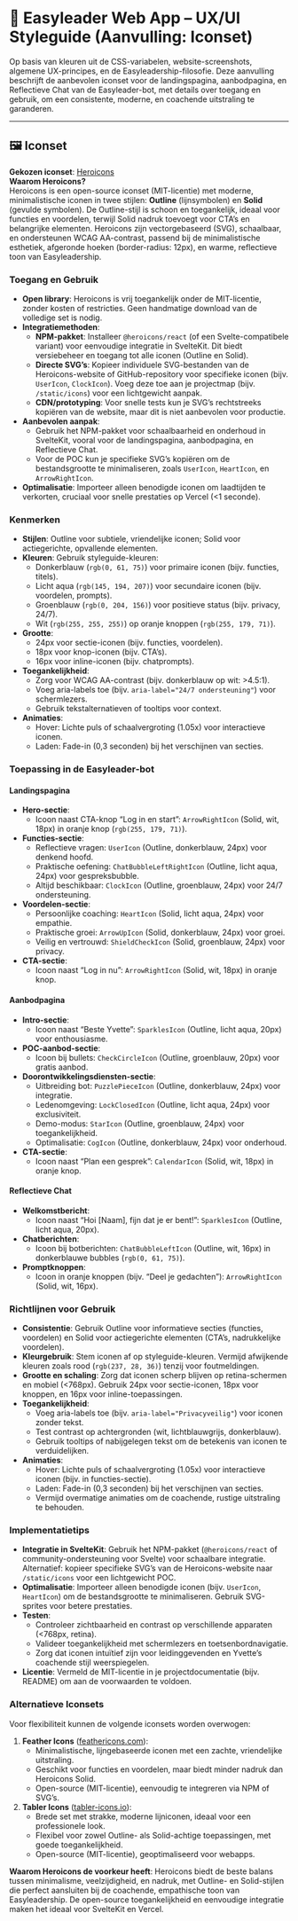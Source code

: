 # 🎨 Easyleader Web App – UX/UI Styleguide (Aanvulling: Iconset)

Op basis van kleuren uit de CSS-variabelen, website-screenshots, algemene UX-principes, en de Easyleadership-filosofie. Deze aanvulling beschrijft de aanbevolen iconset voor de landingspagina, aanbodpagina, en Reflectieve Chat van de Easyleader-bot, met details over toegang en gebruik, om een consistente, moderne, en coachende uitstraling te garanderen.

---

## 🖼️ Iconset

**Gekozen iconset**: [Heroicons](https://heroicons.com/)  
**Waarom Heroicons?**  
Heroicons is een open-source iconset (MIT-licentie) met moderne, minimalistische iconen in twee stijlen: **Outline** (lijnsymbolen) en **Solid** (gevulde symbolen). De Outline-stijl is schoon en toegankelijk, ideaal voor functies en voordelen, terwijl Solid nadruk toevoegt voor CTA’s en belangrijke elementen. Heroicons zijn vectorgebaseerd (SVG), schaalbaar, en ondersteunen WCAG AA-contrast, passend bij de minimalistische esthetiek, afgeronde hoeken (border-radius: 12px), en warme, reflectieve toon van Easyleadership.

### Toegang en Gebruik
- **Open library**: Heroicons is vrij toegankelijk onder de MIT-licentie, zonder kosten of restricties. Geen handmatige download van de volledige set is nodig.
- **Integratiemethoden**:
  - **NPM-pakket**: Installeer `@heroicons/react` (of een Svelte-compatibele variant) voor eenvoudige integratie in SvelteKit. Dit biedt versiebeheer en toegang tot alle iconen (Outline en Solid).
  - **Directe SVG’s**: Kopieer individuele SVG-bestanden van de Heroicons-website of GitHub-repository voor specifieke iconen (bijv. `UserIcon`, `ClockIcon`). Voeg deze toe aan je projectmap (bijv. `/static/icons`) voor een lichtgewicht aanpak.
  - **CDN/prototyping**: Voor snelle tests kun je SVG’s rechtstreeks kopiëren van de website, maar dit is niet aanbevolen voor productie.
- **Aanbevolen aanpak**:
  - Gebruik het NPM-pakket voor schaalbaarheid en onderhoud in SvelteKit, vooral voor de landingspagina, aanbodpagina, en Reflectieve Chat.
  - Voor de POC kun je specifieke SVG’s kopiëren om de bestandsgrootte te minimaliseren, zoals `UserIcon`, `HeartIcon`, en `ArrowRightIcon`.
- **Optimalisatie**: Importeer alleen benodigde iconen om laadtijden te verkorten, cruciaal voor snelle prestaties op Vercel (<1 seconde).

### Kenmerken
- **Stijlen**: Outline voor subtiele, vriendelijke iconen; Solid voor actiegerichte, opvallende elementen.
- **Kleuren**: Gebruik styleguide-kleuren:
  - Donkerblauw (`rgb(0, 61, 75)`) voor primaire iconen (bijv. functies, titels).
  - Licht aqua (`rgb(145, 194, 207)`) voor secundaire iconen (bijv. voordelen, prompts).
  - Groenblauw (`rgb(0, 204, 156)`) voor positieve status (bijv. privacy, 24/7).
  - Wit (`rgb(255, 255, 255)`) op oranje knoppen (`rgb(255, 179, 71)`).
- **Grootte**:
  - 24px voor sectie-iconen (bijv. functies, voordelen).
  - 18px voor knop-iconen (bijv. CTA’s).
  - 16px voor inline-iconen (bijv. chatprompts).
- **Toegankelijkheid**:
  - Zorg voor WCAG AA-contrast (bijv. donkerblauw op wit: >4.5:1).
  - Voeg aria-labels toe (bijv. `aria-label="24/7 ondersteuning"`) voor schermlezers.
  - Gebruik tekstalternatieven of tooltips voor context.
- **Animaties**:
  - Hover: Lichte puls of schaalvergroting (1.05x) voor interactieve iconen.
  - Laden: Fade-in (0,3 seconden) bij het verschijnen van secties.

### Toepassing in de Easyleader-bot

#### Landingspagina
- **Hero-sectie**:
  - Icoon naast CTA-knop “Log in en start”: `ArrowRightIcon` (Solid, wit, 18px) in oranje knop (`rgb(255, 179, 71)`).
- **Functies-sectie**:
  - Reflectieve vragen: `UserIcon` (Outline, donkerblauw, 24px) voor denkend hoofd.
  - Praktische oefening: `ChatBubbleLeftRightIcon` (Outline, licht aqua, 24px) voor gespreksbubble.
  - Altijd beschikbaar: `ClockIcon` (Outline, groenblauw, 24px) voor 24/7 ondersteuning.
- **Voordelen-sectie**:
  - Persoonlijke coaching: `HeartIcon` (Solid, licht aqua, 24px) voor empathie.
  - Praktische groei: `ArrowUpIcon` (Solid, donkerblauw, 24px) voor groei.
  - Veilig en vertrouwd: `ShieldCheckIcon` (Solid, groenblauw, 24px) voor privacy.
- **CTA-sectie**:
  - Icoon naast “Log in nu”: `ArrowRightIcon` (Solid, wit, 18px) in oranje knop.

#### Aanbodpagina
- **Intro-sectie**:
  - Icoon naast “Beste Yvette”: `SparklesIcon` (Outline, licht aqua, 20px) voor enthousiasme.
- **POC-aanbod-sectie**:
  - Icoon bij bullets: `CheckCircleIcon` (Outline, groenblauw, 20px) voor gratis aanbod.
- **Doorontwikkelingsdiensten-sectie**:
  - Uitbreiding bot: `PuzzlePieceIcon` (Outline, donkerblauw, 24px) voor integratie.
  - Ledenomgeving: `LockClosedIcon` (Outline, licht aqua, 24px) voor exclusiviteit.
  - Demo-modus: `StarIcon` (Outline, groenblauw, 24px) voor toegankelijkheid.
  - Optimalisatie: `CogIcon` (Outline, donkerblauw, 24px) voor onderhoud.
- **CTA-sectie**:
  - Icoon naast “Plan een gesprek”: `CalendarIcon` (Solid, wit, 18px) in oranje knop.

#### Reflectieve Chat
- **Welkomstbericht**:
  - Icoon naast “Hoi [Naam], fijn dat je er bent!”: `SparklesIcon` (Outline, licht aqua, 20px).
- **Chatberichten**:
  - Icoon bij botberichten: `ChatBubbleLeftIcon` (Outline, wit, 16px) in donkerblauwe bubbles (`rgb(0, 61, 75)`).
- **Promptknoppen**:
  - Icoon in oranje knoppen (bijv. “Deel je gedachten”): `ArrowRightIcon` (Solid, wit, 16px).

### Richtlijnen voor Gebruik
- **Consistentie**: Gebruik Outline voor informatieve secties (functies, voordelen) en Solid voor actiegerichte elementen (CTA’s, nadrukkelijke voordelen).
- **Kleurgebruik**: Stem iconen af op styleguide-kleuren. Vermijd afwijkende kleuren zoals rood (`rgb(237, 28, 36)`) tenzij voor foutmeldingen.
- **Grootte en schaling**: Zorg dat iconen scherp blijven op retina-schermen en mobiel (<768px). Gebruik 24px voor sectie-iconen, 18px voor knoppen, en 16px voor inline-toepassingen.
- **Toegankelijkheid**:
  - Voeg aria-labels toe (bijv. `aria-label="Privacyveilig"`) voor iconen zonder tekst.
  - Test contrast op achtergronden (wit, lichtblauwgrijs, donkerblauw).
  - Gebruik tooltips of nabijgelegen tekst om de betekenis van iconen te verduidelijken.
- **Animaties**:
  - Hover: Lichte puls of schaalvergroting (1.05x) voor interactieve iconen (bijv. in functies-sectie).
  - Laden: Fade-in (0,3 seconden) bij het verschijnen van secties.
  - Vermijd overmatige animaties om de coachende, rustige uitstraling te behouden.

### Implementatietips
- **Integratie in SvelteKit**: Gebruik het NPM-pakket (`@heroicons/react` of community-ondersteuning voor Svelte) voor schaalbare integratie. Alternatief: kopieer specifieke SVG’s van de Heroicons-website naar `/static/icons` voor een lichtgewicht POC.
- **Optimalisatie**: Importeer alleen benodigde iconen (bijv. `UserIcon`, `HeartIcon`) om de bestandsgrootte te minimaliseren. Gebruik SVG-sprites voor betere prestaties.
- **Testen**:
  - Controleer zichtbaarheid en contrast op verschillende apparaten (<768px, retina).
  - Valideer toegankelijkheid met schermlezers en toetsenbordnavigatie.
  - Zorg dat iconen intuïtief zijn voor leidinggevenden en Yvette’s coachende stijl weerspiegelen.
- **Licentie**: Vermeld de MIT-licentie in je projectdocumentatie (bijv. README) om aan de voorwaarden te voldoen.

### Alternatieve Iconsets
Voor flexibiliteit kunnen de volgende iconsets worden overwogen:
1. **Feather Icons** ([feathericons.com](https://feathericons.com/)):
   - Minimalistische, lijngebaseerde iconen met een zachte, vriendelijke uitstraling.
   - Geschikt voor functies en voordelen, maar biedt minder nadruk dan Heroicons Solid.
   - Open-source (MIT-licentie), eenvoudig te integreren via NPM of SVG’s.
2. **Tabler Icons** ([tabler-icons.io](https://tabler-icons.io/)):
   - Brede set met strakke, moderne lijniconen, ideaal voor een professionele look.
   - Flexibel voor zowel Outline- als Solid-achtige toepassingen, met goede toegankelijkheid.
   - Open-source (MIT-licentie), geoptimaliseerd voor webapps.

**Waarom Heroicons de voorkeur heeft**: Heroicons biedt de beste balans tussen minimalisme, veelzijdigheid, en nadruk, met Outline- en Solid-stijlen die perfect aansluiten bij de coachende, empathische toon van Easyleadership. De open-source toegankelijkheid en eenvoudige integratie maken het ideaal voor SvelteKit en Vercel.